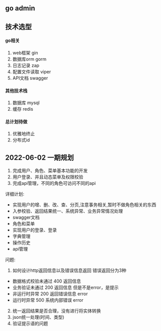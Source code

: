 ## go admin

## 技术选型

#### go相关

1. web框架 gin
2. 数据库orm gorm
3. 日志记录 zap
4. 配置文件读取 viper
5. API文档 swagger

#### 其他技术栈

1. 数据库 mysql
2. 缓存 redis

#### 总计划待做

1. 优雅地终止
2. 分布式id


## 2022-06-02 一期规划

1. 完成用户、角色、菜单基本功能的开发
2. 用户登录、并且动态菜单及权限校验
3. 完成api管理，不同的角色可访问不同的api

详细计划:

- 实现用户的增、删、改、查、分页,注意事务相关,暂时不做角色相关的东西
- 入参校验、返回结果统一、系统异常、业务异常情况处理
- swagger文档
- 角色和菜单
- 实现用户的登录、登录
- 字典管理
- 操作历史
- api管理

问题:

1. 如何设计http返回信息以及错误信息返回
错误返回分为3种 
- 数据格式校验未通过 400 返回信息
- 业务验证未通过 200 返回信息 但是不是error，是提示
- 非运行时异常 200 返回错误信息 error
- 运行时异常 500 系统内部错误 error
2. 统一返回结果是否合理，没有进行将实体转换
3. json统一处理(时间、类型)
4. 验证提示语的问题





